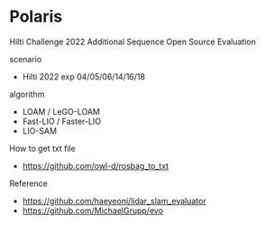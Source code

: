 # Polaris
Hilti Challenge 2022 Additional Sequence Open Source Evaluation

scenario
- Hilti 2022 exp 04/05/06/14/16/18

algorithm
- LOAM / LeGO-LOAM
- Fast-LIO / Faster-LIO
- LIO-SAM

How to get txt file
- https://github.com/owl-d/rosbag_to_txt

Reference
- https://github.com/haeyeoni/lidar_slam_evaluator
- https://github.com/MichaelGrupp/evo


